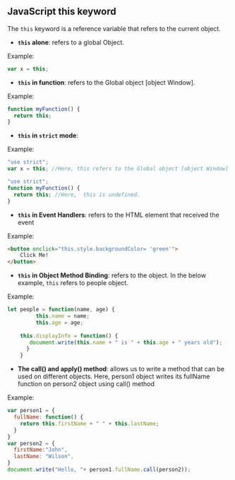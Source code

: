 ## JavaScript this keyword

The `this` keyword is a reference variable that refers to the current object.


* **`this` alone**: refers to a global Object.

Example:
```javascript
var x = this;
``` 

* **`this` in function**: refers to the Global object [object Window].

Example:
```javascript
function myFunction() {
  return this;
}
```

* **`this` in `strict` mode**:  

Example:
```javascript
"use strict";
var x = this; //Here, this refers to the Global object [object Window]

"use strict";
function myFunction() {
  return this; //Here,  this is undefined.
}
```

* **`this` in Event Handlers**: refers to the HTML element that received the event

Example:
```html
<button onclick="this.style.backgroundColor= 'green'">
    Click Me!
</button>
```

* **`this` in Object Method Binding**: refers to the object. In the below example, `this` refers to people object.

Example:
```javascript
let people = function(name, age) { 
         this.name = name; 
         this.age = age; 
  
    this.displayInfo = function() { 
       document.write(this.name + " is " + this.age + " years old"); 
      } 
    } 
```

* **The call() and apply() method**: allows us to write a method that can be used on different objects. Here, person1 object writes its fullName function on person2 object using call() method

Example:
```javascript
var person1 = {
  fullName: function() {
    return this.firstName + " " + this.lastName;
  }
}
var person2 = {
  firstName:"John",
  lastName: "Wilson",
}
document.write("Hello, "+ person1.fullName.call(person2));
```